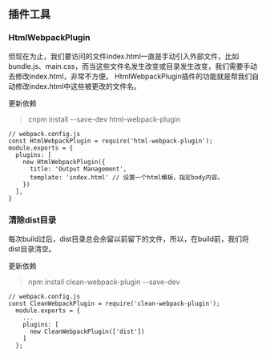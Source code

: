 ## 插件工具

### HtmlWebpackPlugin

但现在为止，我们要访问的文件index.html一直是手动引入外部文件，比如bundle.js、main.css，而当这些文件名发生改变或目录发生改变，我们需要手动去修改index.html，非常不方便。
HtmlWebpackPlugin插件的功能就是帮我们自动修改index.html中这些被更改的文件名。

更新依赖
> cnpm install --save-dev html-webpack-plugin

```
// webpack.config.js
const HtmlWebpackPlugin = require('html-webpack-plugin');
module.exports = {
  plugins: [
    new HtmlWebpackPlugin({
      title: 'Output Management',
      template: 'index.html' // 设置一个html模板，指定body内容。
    })
  ],
}
```

### 清除dist目录
每次build过后，dist目录总会余留以前留下的文件，所以，在build前，我们将dist目录清空。

更新依赖
> npm install clean-webpack-plugin --save-dev

```
// webpack.config.js
const CleanWebpackPlugin = require('clean-webpack-plugin');
  module.exports = {
    ...
    plugins: [
      new CleanWebpackPlugin(['dist'])
    ]
  };
```
